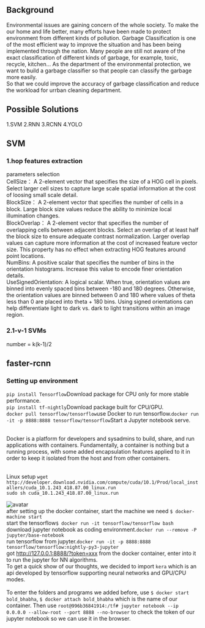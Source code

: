 ## Background
Environmental issues are gaining concern of the whole society. 
To make the our home and life better, many efforts have been made to protect environment from different kinds of pollution.
Garbage Classification is one of the most efficient way to improve the situation and has been being implemented through the nation.
Many people are still not aware of the exact classification of different kinds of garbage, for example, toxic, recycle, kitchen...
As the department of the environmental protection, we want to build a garbage classifier so that people can classify the garbage more easily.
<br/>So that we could improve the accuracy of garbage classification and reduce the workload for urrban cleaning department.

## Possible Solutions
1.SVM
2.RNN
3.RCNN
4.YOLO

## SVM
### 1.hop features extraction
parameters selection
<br/>CellSize： A 2-element vector that specifies the size of a HOG cell in pixels. Select larger cell sizes to capture large scale spatial information at the cost of loosing small scale detail.
<br/>BlockSize： A 2-element vector that specifies the number of cells in a block. Large block size values reduce the ability to minimize local illumination changes.
<br/>BlockOverlap： A 2-element vector that specifies the number of overlapping cells between adjacent blocks. Select an overlap of at least half the block size to ensure adequate contrast normalization. Larger overlap values can capture more information at the cost of increased feature vector size. This property has no effect when extracting HOG features around point locations.
<br/>NumBins: A positive scalar that specifies the number of bins in the orientation histograms. Increase this value to encode finer orientation details.
<br/>UseSignedOrientation: A logical scalar. When true, orientation values are binned into evenly spaced bins between -180 and 180 degrees. Otherwise, the orientation values are binned between 0 and 180 where values of theta less than 0 are placed into theta + 180 bins. Using signed orientations can help differentiate light to dark vs. dark to light transitions within an image region.
### 2.1-v-1 SVMs
number = k(k-1)/2



## faster-rcnn
### Setting up environment
`pip install Tensorflow`Download package for CPU only for more stable performance.
<br/>`pip install tf-nightly`Download package built for CPU/GPU.
<br/>`docker pull tensorflow/tensorflow`use Docker to run tensorflow.`docker run -it -p 8888:8888 tensorflow/tensorflow`Start a Jupyter notebook serve.

<br/>Docker is a platform for developers and sysadmins to build, share, and run applications with containers. 
Fundamentally, a container is nothing but a running process, with some added encapsulation features applied to it in order to keep it isolated from the host and from other containers.

<br/>Linux setup `wget http://developer.download.nvidia.com/compute/cuda/10.1/Prod/local_installers/cuda_10.1.243_418.87.00_linux.run`
<br/>`sudo sh cuda_10.1.243_418.87.00_linux.run`

![avatar](/user/desktop/docker.png)
<br/>after setting up the docker container, start the machine we need `$ docker-machine start`
<br/>start the tensorflow`$ docker run -it tensorflow/tensorflow bash`
<br/>download jupyter notebook as coding environment.`docker run --remove -P jupyter/base-notebook`
<br/>run tensorflow from jupyter.`docker run -it -p 8888:8888 tensorflow/tensorflow:nightly-py3-jupyter`
<br/>got http://127.0.0.1:8888/?token=xxx from the docker container, enter into it to run the jupyter for NN algorithms.
<br/>To get a quick show of our thoughts, we decided to import `kera` which is an api developed by tensorflow supporting neural networks and GPU/CPU modes.
<br/>
<br/>To enter the folders and programs we added before, use `$ docker start bold_bhabha`, `$ docker attach bold_bhabha` which is the name of our container. Then use `root@996b36841914:/tf# jupyter notebook --ip 0.0.0.0 --allow-root --port 8888 --no-browser` to check the token of our jupyter notebook so we can use it in the browser.



